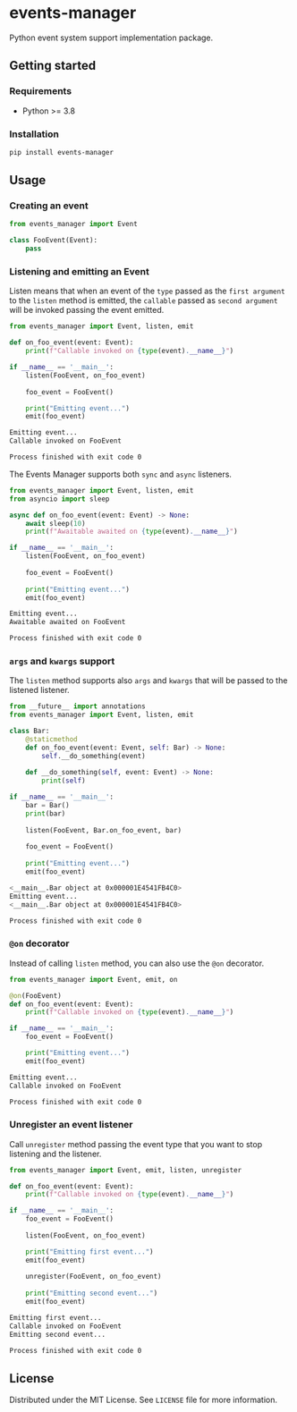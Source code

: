 # events-manager

Python event system support implementation package.

## Getting started

### Requirements

- Python >= 3.8

### Installation

```bash
pip install events-manager
```

## Usage

### Creating an event

```python
from events_manager import Event

class FooEvent(Event):
    pass
```

### Listening and emitting an Event 

Listen means that when an event of the `type` passed as the `first argument` to the `listen` method is emitted, the 
`callable` passed as `second argument` will be invoked passing the event emitted. 

```python
from events_manager import Event, listen, emit

def on_foo_event(event: Event):
    print(f"Callable invoked on {type(event).__name__}")

if __name__ == '__main__':    
    listen(FooEvent, on_foo_event)   
    
    foo_event = FooEvent()

    print("Emitting event...")
    emit(foo_event)
```

```bash
Emitting event...
Callable invoked on FooEvent

Process finished with exit code 0
```

The Events Manager supports both `sync` and `async` listeners. 

```python
from events_manager import Event, listen, emit
from asyncio import sleep

async def on_foo_event(event: Event) -> None:
    await sleep(10)
    print(f"Awaitable awaited on {type(event).__name__}")

if __name__ == '__main__':    
    listen(FooEvent, on_foo_event)
    
    foo_event = FooEvent()
    
    print("Emitting event...")
    emit(foo_event)
```

```bash
Emitting event...
Awaitable awaited on FooEvent

Process finished with exit code 0
```

### `args` and `kwargs` support

The `listen` method supports also `args` and `kwargs` that will be passed to the listened listener.

```python
from __future__ import annotations
from events_manager import Event, listen, emit

class Bar:
    @staticmethod
    def on_foo_event(event: Event, self: Bar) -> None:
        self.__do_something(event)
        
    def __do_something(self, event: Event) -> None:
        print(self)

if __name__ == '__main__':    
    bar = Bar()
    print(bar)
    
    listen(FooEvent, Bar.on_foo_event, bar)
    
    foo_event = FooEvent()
    
    print("Emitting event...")
    emit(foo_event)
```

```bash
<__main__.Bar object at 0x000001E4541FB4C0> 
Emitting event...
<__main__.Bar object at 0x000001E4541FB4C0>

Process finished with exit code 0
```

### `@on` decorator

Instead of calling `listen` method, you can also use the `@on` decorator.

```python
from events_manager import Event, emit, on

@on(FooEvent)
def on_foo_event(event: Event):
    print(f"Callable invoked on {type(event).__name__}")

if __name__ == '__main__':    
    foo_event = FooEvent()

    print("Emitting event...")
    emit(foo_event)
```

```bash
Emitting event...
Callable invoked on FooEvent

Process finished with exit code 0
```

### Unregister an event listener

Call `unregister` method passing the event type that you want to stop listening and the listener.

```python
from events_manager import Event, emit, listen, unregister

def on_foo_event(event: Event):
    print(f"Callable invoked on {type(event).__name__}")

if __name__ == '__main__':    
    foo_event = FooEvent()
    
    listen(FooEvent, on_foo_event)

    print("Emitting first event...")
    emit(foo_event)
    
    unregister(FooEvent, on_foo_event)
    
    print("Emitting second event...")
    emit(foo_event)
```

```bash
Emitting first event...
Callable invoked on FooEvent
Emitting second event...

Process finished with exit code 0
```

## License

Distributed under the MIT License. See `LICENSE` file for more information.

